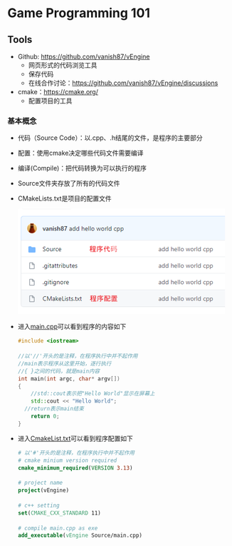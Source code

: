 # Game Programming 101

## Tools

- Github: https://github.com/vanish87/vEngine
  - 网页形式的代码浏览工具
  - 保存代码
  - 在线合作讨论：https://github.com/vanish87/vEngine/discussions
- cmake：https://cmake.org/
  - 配置项目的工具

### 基本概念

- 代码（Source Code）：以.cpp、.h结尾的文件，是程序的主要部分

- 配置：使用cmake决定哪些代码文件需要编译
- 编译(Compile)：把代码转换为可以执行的程序

- Source文件夹存放了所有的代码文件

- CMakeLists.txt是项目的配置文件

  ![](imgs/github_home.png)

- 进入[main.cpp](https://github.com/vanish87/vEngine/blob/master/source/main.cpp)可以看到程序的内容如下

  ```cpp
  #include <iostream>
  
  //以'//'开头的是注释，在程序执行中并不起作用
  //main表示程序从这里开始，逐行执行
  //{ }之间的代码，就是main内容
  int main(int argc, char* argv[])
  {
      //std::cout表示把"Hello World"显示在屏幕上
      std::cout << "Hello World";
  	//return表示main结束
      return 0;
  }
  ```

- 进入[CmakeList.txt](https://github.com/vanish87/vEngine/blob/master/CMakeLists.txt)可以看到程序配置如下

  ```cmake
  # 以'#'开头的是注释，在程序执行中并不起作用
  # cmake minium version required
  cmake_minimum_required(VERSION 3.13)
  
  # project name
  project(vEngine)
  
  # c++ setting
  set(CMAKE_CXX_STANDARD 11)
  
  # compile main.cpp as exe
  add_executable(vEngine Source/main.cpp)
  ```

  